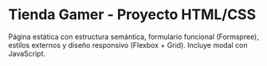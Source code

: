 # Tienda Gamer - Proyecto HTML/CSS
Página estática con estructura semántica, formulario funcional (Formspree), estilos externos y diseño responsivo (Flexbox + Grid). Incluye modal con JavaScript.
